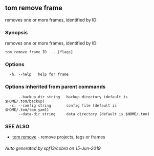 ## tom remove frame

removes one or more frames, identified by ID

### Synopsis

removes one or more frames, identified by ID

```
tom remove frame ID ... [flags]
```

### Options

```
  -h, --help   help for frame
```

### Options inherited from parent commands

```
      --backup-dir string   backup directory (default is $HOME/.tom/backup)
  -c, --config string       config file (default is $HOME/.tom/tom.yaml)
      --data-dir string     data directory (default is $HOME/.tom)
```

### SEE ALSO

* [tom remove](tom_remove.md)	 - remove projects, tags or frames

###### Auto generated by spf13/cobra on 15-Jun-2019
